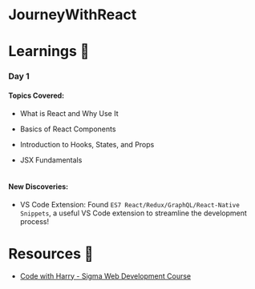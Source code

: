 # JourneyWithReact

# Learnings 📖
### Day 1
#### Topics Covered:

- What is React and Why Use It

- Basics of React Components

- Introduction to Hooks, States, and Props
- JSX Fundamentals
<br> <br>

#### New Discoveries:

- VS Code Extension: Found `ES7 React/Redux/GraphQL/React-Native Snippets`, a useful VS Code extension to streamline the development process!

# Resources 📌
 - [Code with Harry - Sigma Web Development Course](https://www.youtube.com/watch?v=bio2eP5YXyw&list=PLu0W_9lII9agq5TrH9XLIKQvv0iaF2X3w&index=108)
